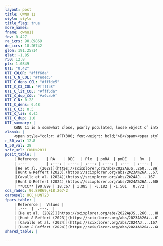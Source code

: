 ```yaml
---
layout: post
title: CWNU 11
style: style
title_flag: true
more_names: 
fname: cwnu11
fov: 0.427
ra_icrs: 90.89869
de_icrs: 18.26742
glon: 191.25714
glat: -1.85
r50: 12.8
plx: 1.0849
UTI: "0.42"
UTI_COLOR: "#fff6da"
UTI_C_N_COL: "#fedec5"
UTI_C_dens_COL: "#fffde5"
UTI_C_C3_COL: "#ffffe8"
UTI_C_lit_COL: "#fff6da"
UTI_C_dup_COL: "#a6cab9"
UTI_C_N: 0.28
UTI_C_dens: 0.48
UTI_C_C3: 0.5
UTI_C_lit: 0.42
UTI_C_dup: 1.0
UTI_summary: |
    CWNU 11 is a somewhat close, poorly populated, loose object of intermediate C3 quality. It was recently reported in the literature.
class3: |
    <span style="color: #FFC300; font-weight: bold;">B</span><span style="color: #FFC300; font-weight: bold;">B</span>
r_50_val: 12.8
N_50_val: 28
scix_url: CWNU%2011
posit_table: |
    | Reference    | RA    | DEC   | Plx  | pmRA  | pmDE   |  Rv  |
    | :---         | :---: | :---: | :---: | :---: | :---: | :---: |
    |[He et al. (2022)](https://scixplorer.org/abs/2022ApJS..260....8H) | 90.915 | 18.263 | 1.08 | -0.17 | -1.5 | -- |
    |[Hunt & Reffert (2023)](https://scixplorer.org/abs/2023A%26A...673A.114H) | 90.915 | 18.27 | 1.088 | -0.163 | -1.509 | 0.465 |
    |[Cavallo et al. (2024)](https://scixplorer.org/abs/2024AJ....167...12C) | 90.862 | 18.305 | 1.082 | -- | -- | -- |
    |[Hunt & Reffert (2024)](https://scixplorer.org/abs/2024A%26A...686A..42H) | 90.915 | 18.27 | 1.088 | -0.163 | -1.509 | 0.465 |
    | **UCC** |90.899 | 18.267 | 1.085 | -0.182 | -1.501 | 0.772 | 
cds_radec: 90.89869,+18.26742
carousel: UCC_HUNT23
fpars_table: |
    | Reference |  Values |
    | :---  |  :---:  |
    | [He et al. (2022)](https://scixplorer.org/abs/2022ApJS..260....8H) | `AG=0.95, m-M=9.6, logAge=7.8, Z=0.004` |
    | [Hunt & Reffert (2023)](https://scixplorer.org/abs/2023A%26A...673A.114H) | `AV50=0.537, diffAV50=0.787, MOD50=9.716, logAge50=8.177` |
    | [Cavallo et al. (2024)](https://scixplorer.org/abs/2024AJ....167...12C) | `AV50=1.25, dMod50=9.86, logAge50=7.4, [Fe/H]50=-0.54` |
    | [Hunt & Reffert (2024)](https://scixplorer.org/abs/2024A%26A...686A..42H) | `MassJ=81.2505` |
shared_table: |
    
---
```

